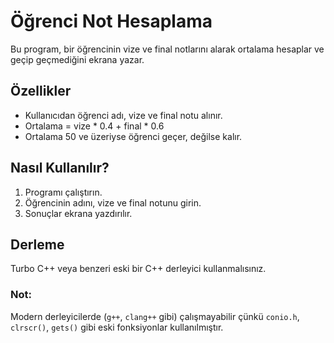 # Öğrenci Not Hesaplama

Bu program, bir öğrencinin vize ve final notlarını alarak ortalama hesaplar ve geçip geçmediğini ekrana yazar.

## Özellikler

- Kullanıcıdan öğrenci adı, vize ve final notu alınır.
- Ortalama = vize * 0.4 + final * 0.6
- Ortalama 50 ve üzeriyse öğrenci geçer, değilse kalır.

## Nasıl Kullanılır?

1. Programı çalıştırın.
2. Öğrencinin adını, vize ve final notunu girin.
3. Sonuçlar ekrana yazdırılır.

## Derleme

Turbo C++ veya benzeri eski bir C++ derleyici kullanmalısınız.

### Not:
Modern derleyicilerde (`g++`, `clang++` gibi) çalışmayabilir çünkü `conio.h`, `clrscr()`, `gets()` gibi eski fonksiyonlar kullanılmıştır.


